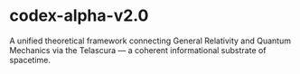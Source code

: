 # codex-alpha-v2.0
A unified theoretical framework connecting General Relativity and Quantum Mechanics via the Telascura — a coherent informational substrate of spacetime.
